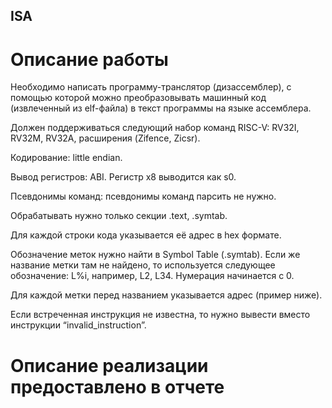 ## ISA

# Описание работы

Необходимо написать программу-транслятор (дизассемблер), с помощью которой можно преобразовывать машинный код (извлеченный из elf-файла) в текст программы на языке ассемблера.

Должен поддерживаться следующий набор команд RISC-V: RV32I, RV32M, RV32A, расширения (Zifence, Zicsr).

Кодирование: little endian.

Вывод регистров: ABI. Регистр x8 выводится как s0.

Псевдонимы команд: псевдонимы команд парсить не нужно.

Обрабатывать нужно только секции .text, .symtab.

Для каждой строки кода указывается её адрес в hex формате.

Обозначение меток нужно найти в Symbol Table (.symtab). Если же название метки там не найдено, то используется следующее обозначение: L%i, например, L2, L34. Нумерация начинается с 0.

Для каждой метки перед названием указывается адрес (пример ниже).

Если встреченная инструкция не известна, то нужно вывести вместо инструкции “invalid_instruction”. 

# Описание реализации предоставлено в отчете
